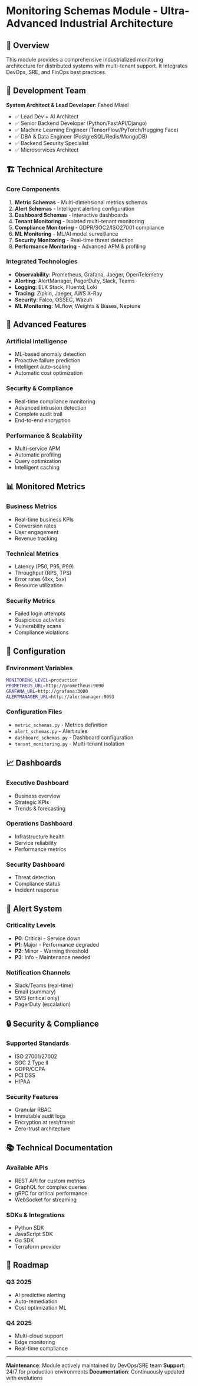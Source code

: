 # Monitoring Schemas Module - Ultra-Advanced Industrial Architecture

## 🎯 Overview

This module provides a comprehensive industrialized monitoring architecture for distributed systems with multi-tenant support. It integrates DevOps, SRE, and FinOps best practices.

## 👥 Development Team

**System Architect & Lead Developer**: Fahed Mlaiel
- ✅ Lead Dev + AI Architect  
- ✅ Senior Backend Developer (Python/FastAPI/Django)
- ✅ Machine Learning Engineer (TensorFlow/PyTorch/Hugging Face)
- ✅ DBA & Data Engineer (PostgreSQL/Redis/MongoDB)
- ✅ Backend Security Specialist
- ✅ Microservices Architect

## 🏗️ Technical Architecture

### Core Components

1. **Metric Schemas** - Multi-dimensional metrics schemas
2. **Alert Schemas** - Intelligent alerting configuration  
3. **Dashboard Schemas** - Interactive dashboards
4. **Tenant Monitoring** - Isolated multi-tenant monitoring
5. **Compliance Monitoring** - GDPR/SOC2/ISO27001 compliance
6. **ML Monitoring** - ML/AI model surveillance
7. **Security Monitoring** - Real-time threat detection
8. **Performance Monitoring** - Advanced APM & profiling

### Integrated Technologies

- **Observability**: Prometheus, Grafana, Jaeger, OpenTelemetry
- **Alerting**: AlertManager, PagerDuty, Slack, Teams
- **Logging**: ELK Stack, Fluentd, Loki
- **Tracing**: Zipkin, Jaeger, AWS X-Ray
- **Security**: Falco, OSSEC, Wazuh
- **ML Monitoring**: MLflow, Weights & Biases, Neptune

## 🚀 Advanced Features

### Artificial Intelligence
- ML-based anomaly detection
- Proactive failure prediction
- Intelligent auto-scaling
- Automatic cost optimization

### Security & Compliance
- Real-time compliance monitoring
- Advanced intrusion detection
- Complete audit trail
- End-to-end encryption

### Performance & Scalability
- Multi-service APM
- Automatic profiling
- Query optimization
- Intelligent caching

## 📊 Monitored Metrics

### Business Metrics
- Real-time business KPIs
- Conversion rates
- User engagement
- Revenue tracking

### Technical Metrics
- Latency (P50, P95, P99)
- Throughput (RPS, TPS)
- Error rates (4xx, 5xx)
- Resource utilization

### Security Metrics
- Failed login attempts
- Suspicious activities
- Vulnerability scans
- Compliance violations

## 🔧 Configuration

### Environment Variables
```bash
MONITORING_LEVEL=production
PROMETHEUS_URL=http://prometheus:9090
GRAFANA_URL=http://grafana:3000
ALERTMANAGER_URL=http://alertmanager:9093
```

### Configuration Files
- `metric_schemas.py` - Metrics definition
- `alert_schemas.py` - Alert rules
- `dashboard_schemas.py` - Dashboard configuration
- `tenant_monitoring.py` - Multi-tenant isolation

## 📈 Dashboards

### Executive Dashboard
- Business overview
- Strategic KPIs
- Trends & forecasting

### Operations Dashboard  
- Infrastructure health
- Service reliability
- Performance metrics

### Security Dashboard
- Threat detection
- Compliance status
- Incident response

## 🚨 Alert System

### Criticality Levels
- **P0**: Critical - Service down
- **P1**: Major - Performance degraded
- **P2**: Minor - Warning threshold
- **P3**: Info - Maintenance needed

### Notification Channels
- Slack/Teams (real-time)
- Email (summary)
- SMS (critical only)
- PagerDuty (escalation)

## 🔒 Security & Compliance

### Supported Standards
- ISO 27001/27002
- SOC 2 Type II
- GDPR/CCPA
- PCI DSS
- HIPAA

### Security Features
- Granular RBAC
- Immutable audit logs
- Encryption at rest/transit
- Zero-trust architecture

## 📚 Technical Documentation

### Available APIs
- REST API for custom metrics
- GraphQL for complex queries
- gRPC for critical performance
- WebSocket for streaming

### SDKs & Integrations
- Python SDK
- JavaScript SDK
- Go SDK
- Terraform provider

## 🎯 Roadmap

### Q3 2025
- AI predictive alerting
- Auto-remediation
- Cost optimization ML

### Q4 2025
- Multi-cloud support
- Edge monitoring
- Real-time compliance

---

**Maintenance**: Module actively maintained by DevOps/SRE team
**Support**: 24/7 for production environments
**Documentation**: Continuously updated with evolutions
